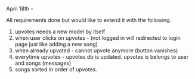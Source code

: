 April 18th -

All requirements done but would like to extend it with the following.

1) upvotes needs a new model by itself
2) when user clicks on upvotes - (not logged in will redirected to login page just like adding a new song)
3) when already upvoted - cannot upvote anymore (button vanishes)
4) everytime upvotes - upvotes db is updated. upvotes is belongs to user and songs (messages)
5) songs sorted in order of upvotes. 



